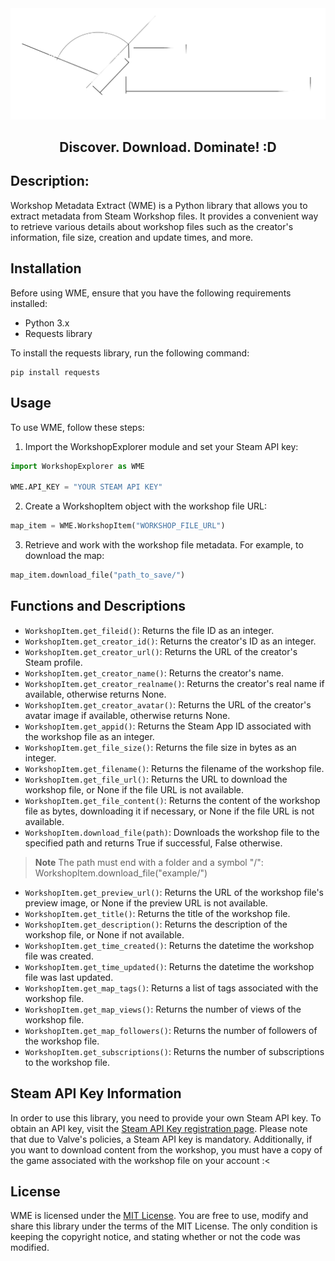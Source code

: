<div align="center">
<img src="Other\logo.png" alt="Logo" >

<h2 align="center">
    Discover. Download. Dominate! :D
</h2>
</div>

## Description:
Workshop Metadata Extract (WME) is a Python library that allows you to extract metadata from Steam Workshop files. It provides a convenient way to retrieve various details about workshop files such as the creator's information, file size, creation and update times, and more.


## Installation
Before using WME, ensure that you have the following requirements installed:

- Python 3.x
- Requests library

To install the requests library, run the following command:

```shell
pip install requests
```

## Usage
To use WME, follow these steps:

1. Import the WorkshopExplorer module and set your Steam API key:

```python
import WorkshopExplorer as WME

WME.API_KEY = "YOUR STEAM API KEY"
```

2. Create a WorkshopItem object with the workshop file URL:

```python
map_item = WME.WorkshopItem("WORKSHOP_FILE_URL")
```

3. Retrieve and work with the workshop file metadata. For example, to download the map:

```python
map_item.download_file("path_to_save/")
```

## Functions and Descriptions
- `WorkshopItem.get_fileid()`: Returns the file ID as an integer.
- `WorkshopItem.get_creator_id()`: Returns the creator's ID as an integer.
- `WorkshopItem.get_creator_url()`: Returns the URL of the creator's Steam profile.
- `WorkshopItem.get_creator_name()`: Returns the creator's name.
- `WorkshopItem.get_creator_realname()`: Returns the creator's real name if available, otherwise returns None.
- `WorkshopItem.get_creator_avatar()`: Returns the URL of the creator's avatar image if available, otherwise returns None.
- `WorkshopItem.get_appid()`: Returns the Steam App ID associated with the workshop file as an integer.
- `WorkshopItem.get_file_size()`: Returns the file size in bytes as an integer.
- `WorkshopItem.get_filename()`: Returns the filename of the workshop file.
- `WorkshopItem.get_file_url()`: Returns the URL to download the workshop file, or None if the file URL is not available.
- `WorkshopItem.get_file_content()`: Returns the content of the workshop file as bytes, downloading it if necessary, or None if the file URL is not available.
- `WorkshopItem.download_file(path)`: Downloads the workshop file to the specified path and returns True if successful, False otherwise.
> **Note**
> The path must end with a folder and a symbol "/": WorkshopItem.download_file("example/")
- `WorkshopItem.get_preview_url()`: Returns the URL of the workshop file's preview image, or None if the preview URL is not available.
- `WorkshopItem.get_title()`: Returns the title of the workshop file.
- `WorkshopItem.get_description()`: Returns the description of the workshop file, or None if not available.
- `WorkshopItem.get_time_created()`: Returns the datetime the workshop file was created.
- `WorkshopItem.get_time_updated()`: Returns the datetime the workshop file was last updated.
- `WorkshopItem.get_map_tags()`: Returns a list of tags associated with the workshop file.
- `WorkshopItem.get_map_views()`: Returns the number of views of the workshop file.
- `WorkshopItem.get_map_followers()`: Returns the number of followers of the workshop file.
- `WorkshopItem.get_subscriptions()`: Returns the number of subscriptions to the workshop file.

## Steam API Key Information
In order to use this library, you need to provide your own Steam API key. To obtain an API key, visit the [Steam API Key registration page](https://steamcommunity.com/dev/apikey). Please note that due to Valve's policies, a Steam API key is mandatory. Additionally, if you want to download content from the workshop, you must have a copy of the game associated with the workshop file on your account :<

## License
WME is licensed under the [MIT License](https://github.com/example/project/blob/main/LICENSE). You are free to use, modify and share this library under the terms of the MIT License. The only condition is keeping the copyright notice, and stating whether or not the code was modified.